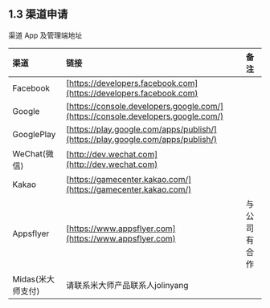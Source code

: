 ## 1.3 渠道申请

渠道 App 及管理端地址

| 渠道 | 链接 | 备注 |
| :-- | :-- | :-- |
| Facebook | [https://developers.facebook.com](https://developers.facebook.com) | | 
| Google | [https://console.developers.google.com/](https://console.developers.google.com/) | | 
| GooglePlay | [https://play.google.com/apps/publish/](https://play.google.com/apps/publish/) | | 
| WeChat(微信) | [http://dev.wechat.com](http://dev.wechat.com) | | 
| Kakao |  [https://gamecenter.kakao.com/](https://gamecenter.kakao.com/) | |
| Appsflyer | [https://www.appsflyer.com](https://www.appsflyer.com) | 与公司有合作 |
| Midas(米大师支付) | 请联系米大师产品联系人jolinyang|
